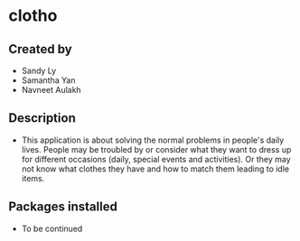 # clotho

## Created by
- Sandy Ly
- Samantha Yan
- Navneet Aulakh

## Description
- This application is about solving the normal problems in people's daily lives. People may be troubled by or consider what they want to dress up for different occasions (daily, special events and activities). Or they may not know what clothes they have and how to match them leading to idle items.

## Packages installed
- To be continued
